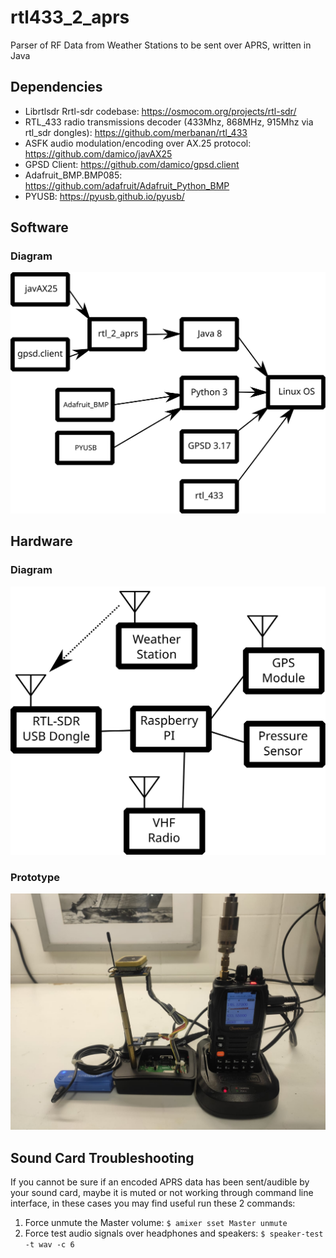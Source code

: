 # rtl433_2_aprs
Parser of RF Data from Weather Stations to be sent over APRS, written in Java

## Dependencies
- Librtlsdr Rrtl-sdr codebase: https://osmocom.org/projects/rtl-sdr/
- RTL_433 radio transmissions decoder (433Mhz, 868MHz, 915Mhz via rtl_sdr dongles): https://github.com/merbanan/rtl_433
- ASFK audio modulation/encoding over AX.25 protocol: https://github.com/damico/javAX25
- GPSD Client: https://github.com/damico/gpsd.client
- Adafruit_BMP.BMP085: https://github.com/adafruit/Adafruit_Python_BMP
- PYUSB: https://pyusb.github.io/pyusb/

## Software

### Diagram

![Software Diagram](https://raw.githubusercontent.com/damico/rtl433_2_aprs/main/dist/software-diagram.svg)

## Hardware

### Diagram

![Hardware Diagram](https://raw.githubusercontent.com/damico/rtl433_2_aprs/main/dist/hardware-diagram.svg)

### Prototype

![Hardware Protorype](https://github.com/damico/rtl433_2_aprs/raw/main/dist/hardware-propotype-01.jpeg)

## Sound Card Troubleshooting
If you cannot be sure if an encoded APRS data has been sent/audible by your sound card, maybe it is muted or not working through command line interface, in these cases you may find useful run these 2 commands:

1. Force unmute the Master volume: `$ amixer sset Master unmute` 
2. Force test audio signals over headphones and speakers: `$ speaker-test -t wav -c 6`
